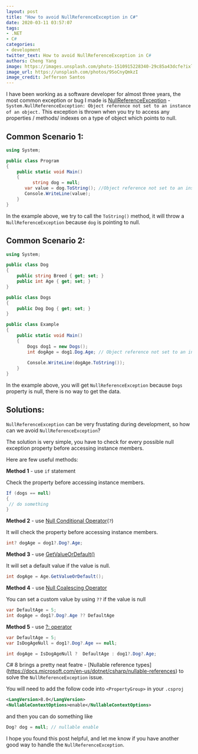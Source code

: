 ```yaml
---
layout: post
title: "How to avoid NullReferenceException in C#"
date: 2020-03-11 03:57:07
tags:
- .NET
- C#
categories:
- development
twitter_text: How to avoid NullReferenceException in C#
authors: Cheng Yang
image: https://images.unsplash.com/photo-1510915228340-29c85a43dcfe?ixlib=rb-1.2.1&ixid=eyJhcHBfaWQiOjEyMDd9&auto=format&fit=crop&w=1050&q=80
image_url: https://unsplash.com/photos/9SoCnyQmkzI
image_credit: Jefferson Santos
---
```


I have been working as a software developer for almost three years, the most common exception or bug I made is [NullReferenceException](https://docs.microsoft.com/en-us/dotnet/api/system.nullreferenceexception?view=netframework-4.8) -`System.NullReferenceException: Object reference not set to an instance of an object.` This exception is thrown when you try to access any properties / methods/ indexes on a type of object which points to null. 

## Common Scenario 1:

```csharp
using System; 

public class Program
{
    public static void Main()
    {
          string dog = null;
	   var value = dog.ToString(); //Object reference not set to an instance of an object
   	   Console.WriteLine(value);
    }
}

```
In the example above, we try to call the `ToString()` method, it will throw a `NullReferenceException` because `dog` is pointing to null.

## Common Scenario 2:
```csharp
using System;

public class Dog
{
    public string Breed { get; set; }
    public int Age { get; set; }
}

public class Dogs
{
    public Dog Dog { get; set; }
}

public class Example
{
    public static void Main()
    {
        Dogs dog1 = new Dogs();
        int dogAge = dog1.Dog.Age; // Object reference not set to an instance of an object
	   
        Console.WriteLine(dogAge.ToString());  
    }
}

```
In the example above, you will get `NullReferenceException` because `Dogs` property is null, there is no way to get the data.

## Solutions:
`NullReferenceException` can be very frustating during development, so how can we avoid `NullReferenceException`?

The solution is very simple, you have to check for every possible null exception property before accessing instance members.

Here are few useful methods:

**Method 1** - use `if` statement

Check the property before accessing instance members.

```csharp
If (dogs == null)
{
 // do something
}
```

**Method 2** - use [Null Conditional Operator](https://docs.microsoft.com/en-us/dotnet/csharp/language-reference/operators/member-access-operators#null-conditional-operators--and-)(`?`) 

It will check the property before accessing instance members.

```csharp
int? dogAge = dog1?.Dog?.Age;
```

**Method 3** - use [GetValueOrDefault()](https://docs.microsoft.com/en-us/dotnet/api/system.nullable-1.getvalueordefault?view=netframework-4.8) 

It will set a default value if the value is null.

```csharp
int dogAge = Age.GetValueOrDefault();
```

**Method 4** - use [Null Coalescing Operator](https://docs.microsoft.com/en-us/dotnet/csharp/language-reference/operators/null-coalescing-operator) 

You can set a custom value by using `??` if the value is null

```csharp
var DefaultAge = 5;
int dogAge = dog1?.Dog?.Age ?? DefaultAge
```

**Method 5** - use [?: operator](https://docs.microsoft.com/en-us/dotnet/csharp/language-reference/operators/conditional-operator)

```csharp
var DefaultAge = 5;
var IsDogAgeNull = dog1?.Dog?.Age == null;

int dogAge = IsDogAgeNull ?  DefaultAge : dog1?.Dog?.Age;
```
 C# 8 brings a pretty neat featre - [Nullable reference types] (https://docs.microsoft.com/en-us/dotnet/csharp/nullable-references) to solve the `NullReferenceException` issue.

You will need to add the follow code into `<PropertyGroup>` in your `.csproj`
```xml
<LangVersion>8.0</LangVersion>
<NullableContextOptions>enable</NullableContextOptions>
```
and then you can do something like 
```csharp
Dog? dog = null; // nullable enable
```


I hope you found this post helpful, and let me know if you have another good way to handle the `NullReferenceException`.
